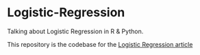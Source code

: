 # Logistic-Regression
Talking about Logistic Regression in R & Python.

This repository is the codebase for the [Logistic Regression article](https://bowtiedraptor.substack.com/p/logistic-regression)
